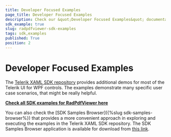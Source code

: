 ```yaml
---
title: Developer Focused Examples
page_title: Developer Focused Examples
description: Check our &quot;Developer Focused Examples&quot; documentation article for the RadPdfViewer {{ site.framework_name }} control.
sdk_example: true
slug: radpdfviewer-sdk-examples
tags: sdk,examples
published: True
position: 2
---
```


# Developer Focused Examples

The [Telerik XAML SDK repository](https://github.com/telerik/xaml-sdk/tree/master/) provides additional demos for most of the Telerik UI for WPF controls. The examples demonstrate many specific user case scenarios, that might be really helpful. 

__[Check all SDK examples for RadPdfViewer here](https://github.com/telerik/xaml-sdk/tree/master/PdfViewer)__

You can also check the [SDK Samples Browser]({%slug sdk-samples-browser%}) that provides a more convenient approach in exploring and executing the examples in the Telerik XAML SDK repository. The SDK Samples Browser application is available for download from [this link](https://demos.telerik.com/xaml-sdkbrowser/).

